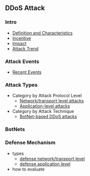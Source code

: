 DDoS Attack
---


### Intro
- [Definition and Characteristics](https://github.com/hxwang/Security-Summary/blob/master/DDoS/definition.md)
- [Incentive](https://github.com/hxwang/Security-Summary/blob/master/DDoS/incentive.md)
- [Impact]()
- [Attack Trend](https://github.com/hxwang/Security-Summary/blob/master/DDoS/trend.md)

### Attack Events
- [Recent Events](https://github.com/hxwang/Security-Summary/blob/master/DDoS/recentDDoSAttaks.md)


### Attack Types
- Category by Attack Protocol Level
    - [Network/transport level attacks](https://github.com/hxwang/Security-Summary/blob/master/DDoS/network-level-attack.md)
    - [Application-level attacks](https://github.com/hxwang/Security-Summary/blob/master/DDoS/application-level-attack.md)
- Category by Attack Technique
    - [BotNet-based DDoS attacks]()
    
### BotNets


### Defense Mechanism
- types
  - [defense network/transport level]()
  - [defense application level]()
- how to evaluate



